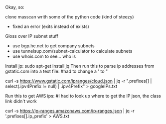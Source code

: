 Okay, so:

clone masscan
writh some of the python code (kind of steezy)
 - fixed an error (exits instead of exists)

Gloss over IP subnet stuff
 - use bgp.he.net to get company subnets
 - use tunnelsup.com/subnet-calculator to calculate subnets
 - use whois.com to see... who is

Install jp:
sudo apt-get install jq
Then run this to parse ip addresses from gstatic.com into a text file: 
 #had to change a ' to "
 
 curl -s https://www.gstatic.com/ipranges/cloud.json | jq -r ".prefixes[] | select(.ipv4Prefix != null) | .ipv4Prefix" > googleIPs.txt

Run this to get AWS ips:
#I had to look up where to get the IP json, the class link didn't work

curl -s https://ip-ranges.amazonaws.com/ip-ranges.json | jq -r '.prefixes[].ip_prefix' > AWS.txt
